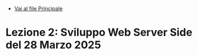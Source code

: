 - [Vai al file Principale](../../Readme.md)

# Lezione 2: Sviluppo Web Server Side del 28 Marzo 2025

